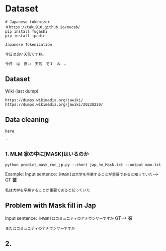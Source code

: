 # Dataset 

```
# Japanese tokenizer 
＃https://taku910.github.io/mecab/
pip install fugashi  
pip install ipadic
```


```
Japanese Tokenization

今日は良い天気ですね。

今日　は　良い　天気　です　ね　。
```

## Dataset 

Wiki (last dump) 
```
https://dumps.wikimedia.org/jawiki/
https://dumps.wikimedia.org/jawiki/20220220/
```
## Data cleaning 

```
here 
```



``
### 1. MLM 家の中に[MASK]はいるのか

```
python predict_mask_run_jp.py --short jap_he_Mask.txt --output man.txt
```

Example:
Input sentence: ```[MASK]は大学を卒業することが重要であると知っていた```--> GT  **彼**　

```
私は大学を卒業することが重要であると知っていた
```
## Problem with Mask fill in Jap

Input sentence: ```[MASK]はコミュニティのアナウンサーですか``` GT--> **彼**

```
またはコミュニティのアナウンサーですか 
```

## 2. 
